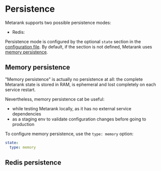 # Persistence

Metarank supports two possible persistence modes:
* Redis: 

Persistence mode is configured by the optional `state` section in the [configuration file](configuration.md).
By default, if the section is not defined, Metarank uses [memory persistence](persistence.md#memory-persistence).

## Memory persistence

"Memory persistence" is actually no persistence at all: the complete Metarank state is stored in RAM, is 
ephemeral and lost completely on each service restart. 

Nevertheless, memory persistence cat be useful:
* while testing Metarank locally, as it has no external service dependencies
* as a staging env to validate configuration changes before going to production

To configure memory persistence, use the `type: memory` option:
```yaml
state:
  type: memory
```

## Redis persistence


